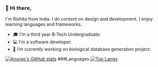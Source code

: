 ### 👋 Hi there, 
I'm Rishita from India. I do content on design and development. I enjoy learning languages and frameworks.

- 🎓 I’m a third year B-Tech Undergraduate.
- 💻 I'm a software developer.
- 🔭 I’m currently working on biological database generation project.

[![Anurag's GitHub stats](https://github-readme-stats.vercel.app/api?username=RishitaReddyChilla)](https://github.com/anuraghazra/github-readme-stats)
###Languages
[![Top Langs](https://github-readme-stats.vercel.app/api/top-langs/?username=RishitaReddyChilla)](https://github.com/anuraghazra/github-readme-stats)
<!--
**RishitaReddyChilla/RishitaReddyChilla** is a ✨ _special_ ✨ repository because its `README.md` (this file) appears on your GitHub profile.

Here are some ideas to get you started:

- 🔭 I’m currently working on ...
- 🌱 I’m currently learning ...
- 👯 I’m looking to collaborate on ...
- 🤔 I’m looking for help with ...
- 💬 Ask me about ...
- 📫 How to reach me: ...
- 😄 Pronouns: ...
- ⚡ Fun fact: ...
-->
